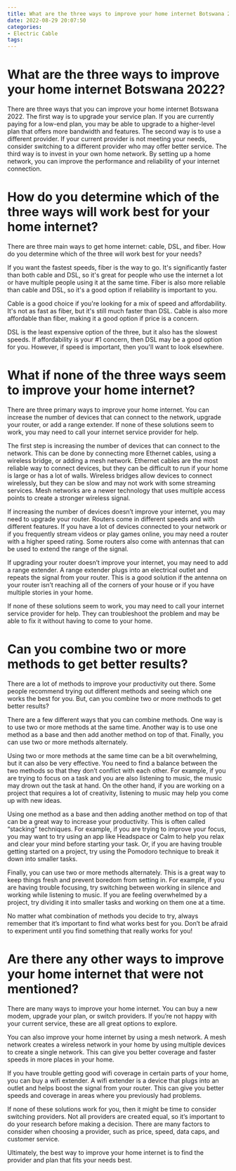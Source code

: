 ```yaml
---
title: What are the three ways to improve your home internet Botswana 2022
date: 2022-08-29 20:07:50
categories:
- Electric Cable
tags:
---
```



#  What are the three ways to improve your home internet Botswana 2022?

There are three ways that you can improve your home internet Botswana 2022. The first way is to upgrade your service plan. If you are currently paying for a low-end plan, you may be able to upgrade to a higher-level plan that offers more bandwidth and features. The second way is to use a different provider. If your current provider is not meeting your needs, consider switching to a different provider who may offer better service. The third way is to invest in your own home network. By setting up a home network, you can improve the performance and reliability of your internet connection.

#  How do you determine which of the three ways will work best for your home internet?

There are three main ways to get home internet: cable, DSL, and fiber. How do you determine which of the three will work best for your needs?

If you want the fastest speeds, fiber is the way to go. It's significantly faster than both cable and DSL, so it's great for people who use the internet a lot or have multiple people using it at the same time. Fiber is also more reliable than cable and DSL, so it's a good option if reliability is important to you.

Cable is a good choice if you're looking for a mix of speed and affordability. It's not as fast as fiber, but it's still much faster than DSL. Cable is also more affordable than fiber, making it a good option if price is a concern.

DSL is the least expensive option of the three, but it also has the slowest speeds. If affordability is your #1 concern, then DSL may be a good option for you. However, if speed is important, then you'll want to look elsewhere.

#  What if none of the three ways seem to improve your home internet? 

There are three primary ways to improve your home internet. You can increase the number of devices that can connect to the network, upgrade your router, or add a range extender. If none of these solutions seem to work, you may need to call your internet service provider for help.

The first step is increasing the number of devices that can connect to the network. This can be done by connecting more Ethernet cables, using a wireless bridge, or adding a mesh network. Ethernet cables are the most reliable way to connect devices, but they can be difficult to run if your home is large or has a lot of walls. Wireless bridges allow devices to connect wirelessly, but they can be slow and may not work with some streaming services. Mesh networks are a newer technology that uses multiple access points to create a stronger wireless signal.

If increasing the number of devices doesn’t improve your internet, you may need to upgrade your router. Routers come in different speeds and with different features. If you have a lot of devices connected to your network or if you frequently stream videos or play games online, you may need a router with a higher speed rating. Some routers also come with antennas that can be used to extend the range of the signal.

If upgrading your router doesn’t improve your internet, you may need to add a range extender. A range extender plugs into an electrical outlet and repeats the signal from your router. This is a good solution if the antenna on your router isn’t reaching all of the corners of your house or if you have multiple stories in your home.

If none of these solutions seem to work, you may need to call your internet service provider for help. They can troubleshoot the problem and may be able to fix it without having to come to your home.

#  Can you combine two or more methods to get better results?

There are a lot of methods to improve your productivity out there. Some people recommend trying out different methods and seeing which one works the best for you. But, can you combine two or more methods to get better results?

There are a few different ways that you can combine methods. One way is to use two or more methods at the same time. Another way is to use one method as a base and then add another method on top of that. Finally, you can use two or more methods alternately.

Using two or more methods at the same time can be a bit overwhelming, but it can also be very effective. You need to find a balance between the two methods so that they don’t conflict with each other. For example, if you are trying to focus on a task and you are also listening to music, the music may drown out the task at hand. On the other hand, if you are working on a project that requires a lot of creativity, listening to music may help you come up with new ideas.

Using one method as a base and then adding another method on top of that can be a great way to increase your productivity. This is often called “stacking” techniques. For example, if you are trying to improve your focus, you may want to try using an app like Headspace or Calm to help you relax and clear your mind before starting your task. Or, if you are having trouble getting started on a project, try using the Pomodoro technique to break it down into smaller tasks.

Finally, you can use two or more methods alternately. This is a great way to keep things fresh and prevent boredom from setting in. For example, if you are having trouble focusing, try switching between working in silence and working while listening to music. If you are feeling overwhelmed by a project, try dividing it into smaller tasks and working on them one at a time.

No matter what combination of methods you decide to try, always remember that it’s important to find what works best for you. Don’t be afraid to experiment until you find something that really works for you!

#  Are there any other ways to improve your home internet that were not mentioned?

There are many ways to improve your home internet. You can buy a new modem, upgrade your plan, or switch providers. If you’re not happy with your current service, these are all great options to explore.

You can also improve your home internet by using a mesh network. A mesh network creates a wireless network in your home by using multiple devices to create a single network. This can give you better coverage and faster speeds in more places in your home.

If you have trouble getting good wifi coverage in certain parts of your home, you can buy a wifi extender. A wifi extender is a device that plugs into an outlet and helps boost the signal from your router. This can give you better speeds and coverage in areas where you previously had problems.

If none of these solutions work for you, then it might be time to consider switching providers. Not all providers are created equal, so it’s important to do your research before making a decision. There are many factors to consider when choosing a provider, such as price, speed, data caps, and customer service.

Ultimately, the best way to improve your home internet is to find the provider and plan that fits your needs best.
